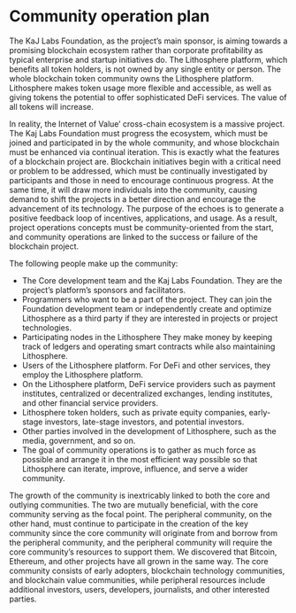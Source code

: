 # Community operation plan

The KaJ Labs Foundation, as the project’s main sponsor, is aiming towards a promising blockchain ecosystem rather than corporate profitability as typical enterprise and startup initiatives do. The Lithosphere platform, which benefits all token holders, is not owned by any single entity or person. The whole blockchain token community owns the Lithosphere platform. Lithosphere makes token usage more flexible and accessible, as well as giving tokens the potential to offer sophisticated DeFi services. The value of all tokens will increase.

In reality, the Internet of Value’ cross-chain ecosystem is a massive project. The Kaj Labs Foundation must progress the ecosystem, which must be joined and participated in by the whole community, and whose blockchain must be enhanced via continual iteration. This is exactly what the features of a blockchain project are. Blockchain initiatives begin with a critical need or problem to be addressed, which must be continually investigated by participants and those in need to encourage continuous progress. At the same time, it will draw more individuals into the community, causing demand to shift the projects in a better direction and encourage the advancement of its technology. The purpose of the echoes is to generate a positive feedback loop of incentives, applications, and usage. As a result, project operations concepts must be community-oriented from the start, and community operations are linked to the success or failure of the blockchain project.

The following people make up the community:

* The Core development team and the Kaj Labs Foundation. They are the project’s platform’s sponsors and facilitators.
* Programmers who want to be a part of the project. They can join the Foundation development team or independently create and optimize Lithosphere as a third party if they are interested in projects or project technologies.
* Participating nodes in the Lithosphere They make money by keeping track of ledgers and operating smart contracts while also maintaining Lithosphere.
* Users of the Lithosphere platform. For DeFi and other services, they employ the Lithosphere platform.&#x20;
* On the Lithosphere platform, DeFi service providers such as payment institutes, centralized or decentralized exchanges, lending institutes, and other financial service providers.
* Lithosphere token holders, such as private equity companies, early-stage investors, late-stage investors, and potential investors.
* Other parties involved in the development of Lithosphere, such as the media, government, and so on.
* The goal of community operations is to gather as much force as possible and arrange it in the most efficient way possible so that Lithosphere can iterate, improve, influence, and serve a wider community.

The growth of the community is inextricably linked to both the core and outlying communities. The two are mutually beneficial, with the core community serving as the focal point. The peripheral community, on the other hand, must continue to participate in the creation of the key community since the core community will originate from and borrow from the peripheral community, and the peripheral community will require the core community’s resources to support them. We discovered that Bitcoin, Ethereum, and other projects have all grown in the same way. The core community consists of early adopters, blockchain technology communities, and blockchain value communities, while peripheral resources include additional investors, users, developers, journalists, and other interested parties.
